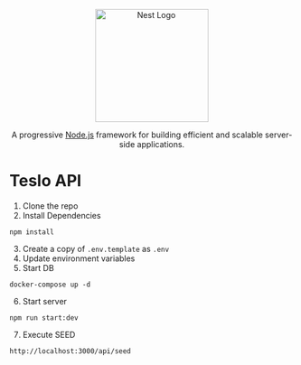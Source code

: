 <p align="center">
  <a href="http://nestjs.com/" target="blank"><img src="https://nestjs.com/img/logo-small.svg" width="200" alt="Nest Logo" /></a>
</p>

[circleci-image]: https://img.shields.io/circleci/build/github/nestjs/nest/master?token=abc123def456
[circleci-url]: https://circleci.com/gh/nestjs/nest

  <p align="center">A progressive <a href="http://nodejs.org" target="_blank">Node.js</a> framework for building efficient and scalable server-side applications.</p>
    <p align="center">

# Teslo API

1. Clone the repo
2. Install Dependencies

```
npm install
```
3. Create a copy of ```.env.template``` as ```.env```
4. Update environment variables
5. Start DB

```
docker-compose up -d
```

6. Start server 

```
npm run start:dev
```

7. Execute SEED

```
http://localhost:3000/api/seed
```


